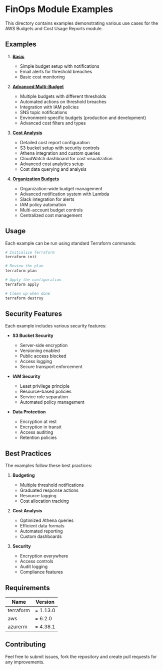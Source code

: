 # FinOps Module Examples

This directory contains examples demonstrating various use cases for the AWS Budgets and Cost Usage Reports module.

## Examples

1. **[Basic](./basic)**
   - Simple budget setup with notifications
   - Email alerts for threshold breaches
   - Basic cost monitoring

2. **[Advanced Multi-Budget](./advanced-multi-budget)**
   - Multiple budgets with different thresholds
   - Automated actions on threshold breaches
   - Integration with IAM policies
   - SNS topic notifications
   - Environment-specific budgets (production and development)
   - Advanced cost filters and types

3. **[Cost Analysis](./cost-analysis)**
   - Detailed cost report configuration
   - S3 bucket setup with security controls
   - Athena integration and custom queries
   - CloudWatch dashboard for cost visualization
   - Advanced cost analytics setup
   - Cost data querying and analysis

4. **[Organization Budgets](./organization-budgets)**
   - Organization-wide budget management
   - Advanced notification system with Lambda
   - Slack integration for alerts
   - IAM policy automation
   - Multi-account budget controls
   - Centralized cost management

## Usage

Each example can be run using standard Terraform commands:

```bash
# Initialize Terraform
terraform init

# Review the plan
terraform plan

# Apply the configuration
terraform apply

# Clean up when done
terraform destroy
```

## Security Features

Each example includes various security features:

- **S3 Bucket Security**
  - Server-side encryption
  - Versioning enabled
  - Public access blocked
  - Access logging
  - Secure transport enforcement

- **IAM Security**
  - Least privilege principle
  - Resource-based policies
  - Service role separation
  - Automated policy management

- **Data Protection**
  - Encryption at rest
  - Encryption in transit
  - Access auditing
  - Retention policies

## Best Practices

The examples follow these best practices:

1. **Budgeting**
   - Multiple threshold notifications
   - Graduated response actions
   - Resource tagging
   - Cost allocation tracking

2. **Cost Analysis**
   - Optimized Athena queries
   - Efficient data formats
   - Automated reporting
   - Custom dashboards

3. **Security**
   - Encryption everywhere
   - Access controls
   - Audit logging
   - Compliance features

## Requirements

| Name | Version |
|------|---------|
| terraform | = 1.13.0 |
| aws | = 6.2.0 |
| azurerm | = 4.38.1 |

## Contributing

Feel free to submit issues, fork the repository and create pull requests for any improvements.
